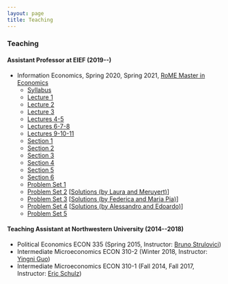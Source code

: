 ```yaml
---
layout: page
title: Teaching
---
```

### Teaching
#### Assistant Professor at EIEF (2019--)
* Information Economics, Spring 2020, Spring 2021, [RoME Master in Economics](http://www.romemaster.it/)
  * [Syllabus](assets/2021_Information_Economics_Syllabus.pdf)
  * [Lecture 1](assets/InformationEconomics_Lecture1_Spring2021.pdf)
  * [Lecture 2](assets/InformationEconomics_Lecture2_Spring2021.pdf)
  * [Lecture 3](assets/InformationEconomics_Lecture3_Spring2021.pdf)
  * [Lectures 4-5](assets/InformationEconomics_Lectures4&5_Spring2021.pdf)
  * [Lectures 6-7-8](assets/InformationEconomics_Lectures6&7&8_Spring2021.pdf)
  * [Lectures 9-10-11](assets/InformationEconomics_Lectures9&10&11_Spring2021.pdf)
  * [Section 1](assets/InformationEconomics_Section1_Spring2021.pdf)
  * [Section 2](assets/InformationEconomics_Section2_Spring2021.pdf)
  * [Section 3](assets/InformationEconomics_Section3_Spring2021.pdf)
  * [Section 4](assets/InformationEconomics_Section4_Spring2021.pdf)
  * [Section 5](assets/InformationEconomics_Section5_Spring2021.pdf)
  * [Section 6](assets/InformationEconomics_Section6_Spring2021.pdf)
  * [Problem Set 1](assets/InformationEconomics_ProblemSet1_Spring2021.pdf)
  * [Problem Set 2](assets/InformationEconomics_ProblemSet2_Spring2021.pdf) [[Solutions (by Laura and Meruyert)](assets/Laura_Meruyert_PS2.pdf)]
  * [Problem Set 3](assets/InformationEconomics_ProblemSet3_Spring2021.pdf) [[Solutions (by Federica and Maria Pia)](assets/Federica_MariaPia_PS3.pdf)]
  * [Problem Set 4](assets/InformationEconomics_ProblemSet4_Spring2021.pdf) [[Solutions (by Alessandro and Edoardo)](assets/Alessandro_Edoardo_PS4.pdf)]
  * [Problem Set 5](assets/InformationEconomics_ProblemSet5_Spring2021.pdf)

#### Teaching Assistant at Northwestern University (2014--2018)
* Political Economics ECON 335 (Spring 2015, Instructor: [Bruno Strulovici](http://faculty.wcas.northwestern.edu/~bhs675/))
* Intermediate Microeconomics ECON 310-2 (Winter 2018, Instructor: [Yingni Guo](http://yingniguo.com/))
* Intermediate Microeconomics ECON 310-1 (Fall 2014, Fall 2017, Instructor: [Eric Schulz](https://www.economics.northwestern.edu/people/directory/eric-schulz.html))
